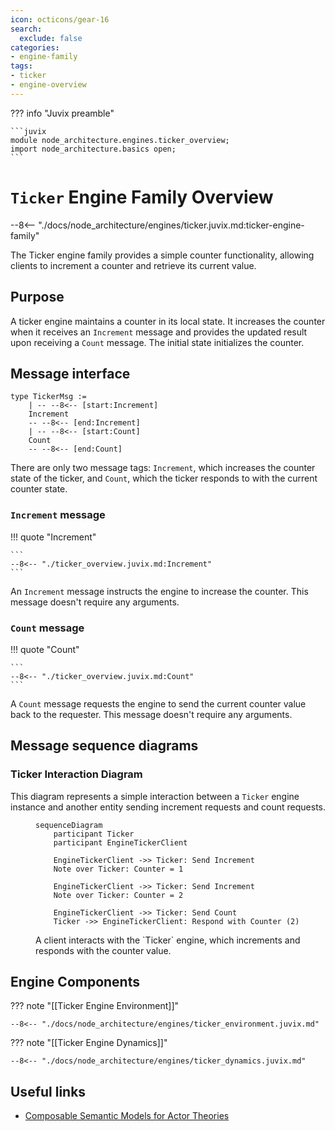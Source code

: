 ```yaml
---
icon: octicons/gear-16
search:
  exclude: false
categories:
- engine-family
tags:
- ticker
- engine-overview
---
```


??? info "Juvix preamble"

    ```juvix
    module node_architecture.engines.ticker_overview;
    import node_architecture.basics open;
    ```

# `Ticker` Engine Family Overview

--8<-- "./docs/node_architecture/engines/ticker.juvix.md:ticker-engine-family"

The Ticker engine family provides a simple counter functionality, allowing
clients to increment a counter and retrieve its current value.

## Purpose

A ticker engine maintains a counter in its local state. It increases the counter
when it receives an `Increment` message and provides the updated result upon
receiving a `Count` message. The initial state initializes the counter.

## Message interface

<!-- --8<-- [start:TickerMsg] -->
```juvix
type TickerMsg :=
    | -- --8<-- [start:Increment]
    Increment
    -- --8<-- [end:Increment]
    | -- --8<-- [start:Count]
    Count
    -- --8<-- [end:Count]
```
<!-- --8<-- [end:TickerMsg] -->


There are only two message tags: `Increment`, which increases the counter state
of the ticker, and `Count`, which the ticker responds to with the current
counter state.

### `Increment` message

!!! quote "Increment"

    ```
    --8<-- "./ticker_overview.juvix.md:Increment"
    ```

An `Increment` message instructs the engine to increase the counter. This
message doesn't require any arguments.

### `Count` message

!!! quote "Count"

    ```
    --8<-- "./ticker_overview.juvix.md:Count"
    ```

A `Count` message requests the engine to send the current counter value back to
the requester. This message doesn't require any arguments.

## Message sequence diagrams

### Ticker Interaction Diagram

This diagram represents a simple interaction between a `Ticker` engine instance
and another entity sending increment requests and count requests.

<!-- --8<-- [start:message-sequence-diagram] -->
<figure markdown="span">

```mermaid
sequenceDiagram
    participant Ticker
    participant EngineTickerClient

    EngineTickerClient ->> Ticker: Send Increment
    Note over Ticker: Counter = 1

    EngineTickerClient ->> Ticker: Send Increment
    Note over Ticker: Counter = 2

    EngineTickerClient ->> Ticker: Send Count
    Ticker ->> EngineTickerClient: Respond with Counter (2)
```

<figcaption markdown="span">
A client interacts with the `Ticker` engine, which increments and responds with the counter value.
</figcaption>
</figure>

## Engine Components

??? note "[[Ticker Engine Environment]]"

    --8<-- "./docs/node_architecture/engines/ticker_environment.juvix.md"

??? note "[[Ticker Engine Dynamics]]"

    --8<-- "./docs/node_architecture/engines/ticker_dynamics.juvix.md"

## Useful links

- [Composable Semantic Models for Actor Theories](https://citeseerx.ist.psu.edu/document?repid=rep1&type=pdf&doi=18475015c7c46d38292833ddda32dc88b5655160)